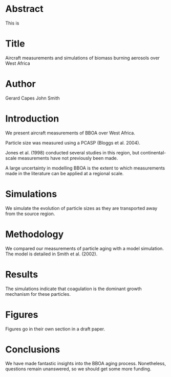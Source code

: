 # Abstract 
This is 
# Title 
Aircraft measurements and simulations of biomass burning aerosols over West Africa

# Author
Gerard Capes
John Smith

# Introduction
We present aircraft measurements of BBOA over West Africa.

Particle size was measured using a PCASP (Bloggs et al. 2004).

Jones et al. (1998) conducted several studies in this region,
but continental-scale measurements have not previously been made.

A large uncertainty in modelling BBOA is the extent to which
measurements made in the literature can be applied at a regional scale.

# Simulations
We simulate the evolution of particle sizes as they are transported
away from the source region.

# Methodology
We compared our measurements of particle aging with a model simulation.
The model is detailed in Smith et al. (2002).

# Results
The simulations indicate that coagulation is the dominant growth
mechanism for these particles.

# Figures
Figures go in their own section in a draft paper.

# Conclusions
We have made fantastic insights into the BBOA aging process.
Nonetheless, questions remain unanswered, so we should get some more funding.
